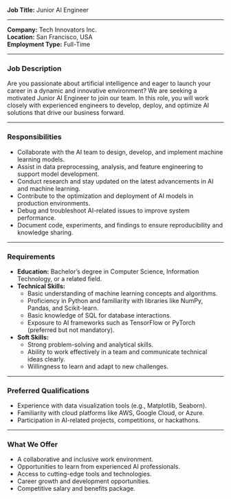 **Job Title:** Junior AI Engineer

---

**Company:** Tech Innovators Inc.  
**Location:** San Francisco, USA  
**Employment Type:** Full-Time  

---

### **Job Description**
Are you passionate about artificial intelligence and eager to launch your career in a dynamic and innovative environment? We are seeking a motivated Junior AI Engineer to join our team. In this role, you will work closely with experienced engineers to develop, deploy, and optimize AI solutions that drive our business forward.

---

### **Responsibilities**
- Collaborate with the AI team to design, develop, and implement machine learning models.
- Assist in data preprocessing, analysis, and feature engineering to support model development.
- Conduct research and stay updated on the latest advancements in AI and machine learning.
- Contribute to the optimization and deployment of AI models in production environments.
- Debug and troubleshoot AI-related issues to improve system performance.
- Document code, experiments, and findings to ensure reproducibility and knowledge sharing.

---

### **Requirements**
- **Education:** Bachelor’s degree in Computer Science, Information Technology, or a related field.
- **Technical Skills:**
  - Basic understanding of machine learning concepts and algorithms.
  - Proficiency in Python and familiarity with libraries like NumPy, Pandas, and Scikit-learn.
  - Basic knowledge of SQL for database interactions.
  - Exposure to AI frameworks such as TensorFlow or PyTorch (preferred but not mandatory).
- **Soft Skills:**
  - Strong problem-solving and analytical skills.
  - Ability to work effectively in a team and communicate technical ideas clearly.
  - Willingness to learn and adapt to new challenges.

---

### **Preferred Qualifications**
- Experience with data visualization tools (e.g., Matplotlib, Seaborn).
- Familiarity with cloud platforms like AWS, Google Cloud, or Azure.
- Participation in AI-related projects, competitions, or hackathons.

---

### **What We Offer**
- A collaborative and inclusive work environment.
- Opportunities to learn from experienced AI professionals.
- Access to cutting-edge tools and technologies.
- Career growth and development opportunities.
- Competitive salary and benefits package.